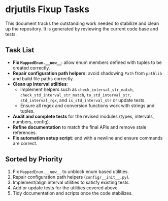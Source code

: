 # drjutils Fixup Tasks

This document tracks the outstanding work needed to stabilize and clean up the repository.
It is generated by reviewing the current code base and tests.

## Task List

- **Fix `MappedEnum.__new__`**: allow enum members defined with tuples to be created correctly.
- **Repair configuration path helpers**: avoid shadowing `Path` from `pathlib` and build file paths correctly.
- **Clean up interval utilities**:
  - Implement helpers such as `check_interval_str_match`, `check_std_interval_str_match`, `to_std_interval_str`, `std_interval_rgx`, and `is_std_interval_str` or update tests.
  - Ensure all regex and conversion functions work with strings and tuples.
- **Audit and complete tests** for the revised modules (types, intervals, numbers, config).
- **Refine documentation** to match the final APIs and remove stale references.
- **Fix automation setup script**: end with a newline and ensure commands are correct.

## Sorted by Priority

1. Fix `MappedEnum.__new__` to unblock enum based utilities.
2. Repair configuration path helpers (`config/__init__.py`).
3. Implement/align interval utilities to satisfy existing tests.
4. Add or update tests for the utilities covered above.
5. Tidy documentation and scripts once the code stabilizes.

